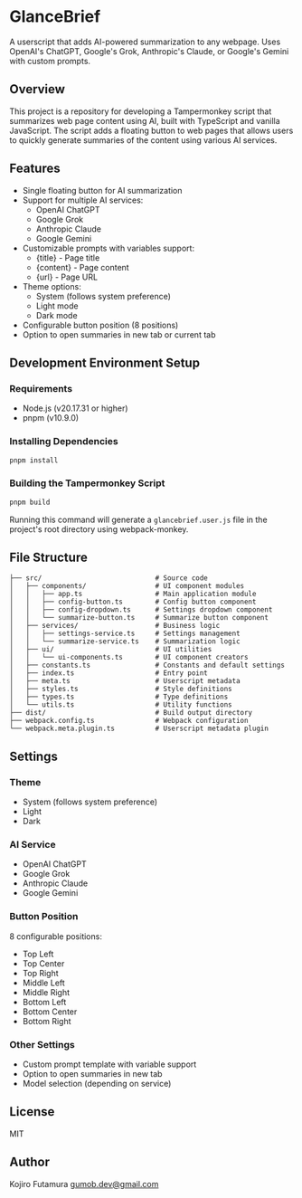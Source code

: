 # GlanceBrief

A userscript that adds AI-powered summarization to any webpage. Uses OpenAI's ChatGPT, Google's Grok, Anthropic's Claude, or Google's Gemini with custom prompts.

## Overview

This project is a repository for developing a Tampermonkey script that summarizes web page content using AI, built with TypeScript and vanilla JavaScript. The script adds a floating button to web pages that allows users to quickly generate summaries of the content using various AI services.

## Features

- Single floating button for AI summarization
- Support for multiple AI services:
  - OpenAI ChatGPT
  - Google Grok
  - Anthropic Claude
  - Google Gemini
- Customizable prompts with variables support:
  - {title} - Page title
  - {content} - Page content
  - {url} - Page URL
- Theme options:
  - System (follows system preference)
  - Light mode
  - Dark mode
- Configurable button position (8 positions)
- Option to open summaries in new tab or current tab

## Development Environment Setup

### Requirements

- Node.js (v20.17.31 or higher)
- pnpm (v10.9.0)

### Installing Dependencies

```bash
pnpm install
```

### Building the Tampermonkey Script

```bash
pnpm build
```

Running this command will generate a `glancebrief.user.js` file in the project's root directory using webpack-monkey.

## File Structure

```
├── src/                            # Source code
│   ├── components/                 # UI component modules
│   │   ├── app.ts                  # Main application module
│   │   ├── config-button.ts        # Config button component
│   │   ├── config-dropdown.ts      # Settings dropdown component
│   │   └── summarize-button.ts     # Summarize button component
│   ├── services/                   # Business logic
│   │   ├── settings-service.ts     # Settings management
│   │   └── summarize-service.ts    # Summarization logic
│   ├── ui/                         # UI utilities
│   │   └── ui-components.ts        # UI component creators
│   ├── constants.ts                # Constants and default settings
│   ├── index.ts                    # Entry point
│   ├── meta.ts                     # Userscript metadata
│   ├── styles.ts                   # Style definitions
│   ├── types.ts                    # Type definitions
│   └── utils.ts                    # Utility functions
├── dist/                           # Build output directory
├── webpack.config.ts               # Webpack configuration
└── webpack.meta.plugin.ts          # Userscript metadata plugin
```

## Settings

### Theme

- System (follows system preference)
- Light
- Dark

### AI Service

- OpenAI ChatGPT
- Google Grok
- Anthropic Claude
- Google Gemini

### Button Position

8 configurable positions:

- Top Left
- Top Center
- Top Right
- Middle Left
- Middle Right
- Bottom Left
- Bottom Center
- Bottom Right

### Other Settings

- Custom prompt template with variable support
- Option to open summaries in new tab
- Model selection (depending on service)

## License

MIT

## Author

Kojiro Futamura <gumob.dev@gmail.com>
